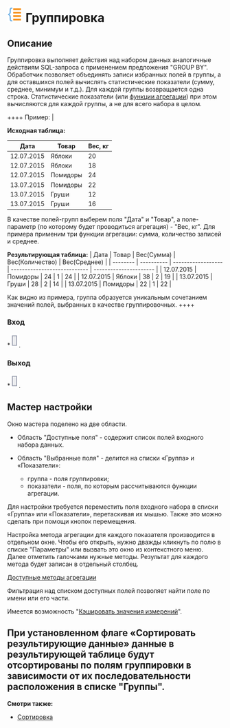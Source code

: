 # ![](../../media/app/icons/component_18/component_default-15.svg) Группировка

## Описание

Группировка выполняет действия над набором данных аналогичные действиям SQL-запроса с применением предложения "GROUP BY". Обработчик позволяет объединять записи избранных полей в группы, а для оставшихся полей вычислять статистические показатели (сумму, среднее, минимум и т.д.). Для каждой группы возвращается одна строка. Статистические показатели (или [функции агрегации](../../app/glossary/aggregation_functions.md)) при этом вычисляются для каждой группы, а не для всего набора в целом.

++++  Пример:  |

**Исходная таблица:**

| Дата   | Товар       | Вес, кг | 
| --------   | ----------       | ------------ | 
| 12.07.2015 | Яблоки     | 20           | 
| 12.07.2015 | Яблоки     | 18           | 
| 12.07.2015 | Помидоры | 24           | 
| 13.07.2015 | Помидоры | 22           | 
| 13.07.2015 | Груши       | 12           | 
| 13.07.2015 | Груши       | 16           | 

В качестве полей-групп выберем поля "Дата" и "Товар", а поле-параметр (по которому будет проводиться агрегация)  - "Вес, кг". Для примера применим три функции агрегации: сумма, количество записей и среднее. 

    

**Результирующая таблица:**
 | Дата   | Товар       | Вес(Сумма) | Вес(Количество) | Вес(Среднее) | 
 | --------   | ----------       | ------------------ | ---------------------------- | ---------------------- | 
 | 12.07.2015 | Помидоры | 24                 | 1                            | 24                     | 
 | 12.07.2015 | Яблоки     | 38                 | 2                            | 19                     | 
 | 13.07.2015 | Груши       | 28                 | 2                            | 14                     | 
 | 13.07.2015 | Помидоры | 22                 | 1                            | 22                     | 

Как видно из примера, группа образуется уникальным сочетанием значений полей, выбранных в качестве группировочных.
++++
### Вход

   *![](../../media/app/icons/ports/output_table_inactive.svg). 
### Выход

   *![](../../media/app/icons/ports/output_table_inactive.svg).


## Мастер настройки

Окно мастера поделено на две области.  


*  Область "Доступные поля" - содержит список полей входного набора данных.

*  Область "Выбранные поля" - делится на списки «Группа» и «Показатели»:
     * группа - поля группировки;
     * показатели - поля, по которым рассчитываются функции агрегации.


Для настройки требуется переместить поля входного набора в списки «Группа» или «Показатели», перетаскивая их мышью. Также это можно сделать при помощи кнопок перемещения.

Настройка метода агрегации для каждого показателя производится в отдельном окне. Чтобы его открыть, нужно дважды кликнуть по полю в списке "Параметры" или вызвать это окно из контекстного меню. Далее отметить галочками нужные методы. Результат для каждого метода будет записан в отдельный столбец. 

[Доступные методы агрегации](../../app/glossary/aggregation_functions.md)

Фильтрация над списком доступных полей позволяет найти поле по имени или его части.


Имеется возможность "[Кэшировать значения измерений](../../app/glossary/caching.md)".

 
При установленном  флаге  «Сортировать результирующие данные» данные в результирующей таблице будут отсортированы по полям группировки в зависимости от их последовательности расположения в списке "Группы". 
----

**Смотри также:** 

*  [Сортировка](../../app/processors/transformation/sorting.md)



